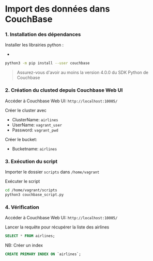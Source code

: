 # Import des données dans CouchBase

### 1. Installation des dépendances

Installer les librairies python :

-

```bash
python3 -m pip install --user couchbase
```

> Assurez-vous d'avoir au moins la version 4.0.0 du SDK Python de Couchbase

### 2. Création du clusted depuis Couchbase Web UI

Accéder à Couchbase Web UI:
`http://localhost:10005/`

Créer le cluster avec

- ClusterName: `airlines`
- UserName: `vagrant_user`
- Password: `vagrant_pwd`

Créer le bucket:

- Bucketname: `airlines`

### 3. Exécution du script

Importer le dossier `scripts` dans `/home/vagrant`

Exécuter le script

```bash
cd /home/vagrant/scripts
python3 couchbase_script.py
```

### 4. Vérification

Accéder à Couchbase Web UI:
`http://localhost:10005/`

Lancer la requête pour récupérer la liste des airlines

```sql
SELECT * FROM airlines;
```

NB: Créer un index

```sql
CREATE PRIMARY INDEX ON `airlines`;
```
